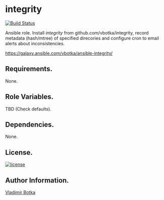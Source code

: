 integrity
=========

[![Build Status](https://travis-ci.org/vbotka/ansible-integrity.svg?branch=master)](https://travis-ci.org/vbotka/ansible-integrity)

Ansible role. Install *integrity* from github.com/vbotka/integrity, record metadata
(hash/mtree) of specified direcories and configure cron to email alerts about inconsistencies.

https://galaxy.ansible.com/vbotka/ansible-integrity/

Requirements.
------------

None.


Role Variables.
--------------

TBD (Check defaults).


Dependencies.
------------

None.


License.
-------

[![license](https://img.shields.io/badge/license-BSD-red.svg)](https://www.freebsd.org/doc/en/articles/bsdl-gpl/article.html)


Author Information.
------------------

[Vladimir Botka](https://botka.link)
